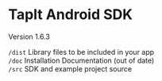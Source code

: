 TapIt Android SDK 
=================

Version 1.6.3

``/dist`` Library files to be included in your app<br/>
``/doc`` Installation Documentation (out of date)<br/>
``/src`` SDK and example project source
